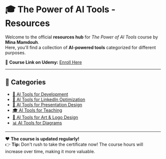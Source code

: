 # 🎓 The Power of AI Tools - Resources

Welcome to the official **resources hub** for *The Power of AI Tools* course by **Mina Mamdouh**.  
Here, you'll find a collection of **AI-powered tools** categorized for different purposes.

📌 **Course Link on Udemy:** [Enroll Here](https://www.udemy.com/course/the-power-of-ai-tools/?referralCode=15FAF421404B9F8BA9A7&couponCode=LETSLEARNNOW)

---

## 📂 Categories
- [🚀 AI Tools for Development](tools/development.md)
- [💼 AI Tools for LinkedIn Optimization](tools/linkedin.md)
- [🎤 AI Tools for Presentation Design](tools/presentations.md)
- [🎓 AI Tools for Teaching](tools/teaching.md)
- [🎨 AI Tools for Art & Logo Design](tools/art-design.md)
- [📊 AI Tools for Diagrams](tools/diagrams.md)

---

❤️ **The course is updated regularly!**  
👉 **Tip:** Don't rush to take the certificate now! The course hours will increase over time, making it more valuable.  
